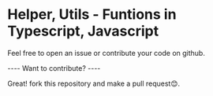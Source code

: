 # Helper, Utils - Funtions in Typescript, Javascript

Feel free to open an issue or contribute your code on github.

---- Want to contribute? ----

Great! fork this repository and make a pull request😊.
